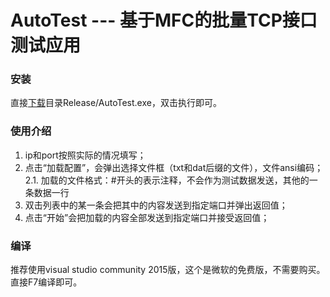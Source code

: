 AutoTest --- 基于MFC的批量TCP接口测试应用
======================================
### 安装
直接[下载](Release/AutoTest.exe)目录Release/AutoTest.exe，双击执行即可。

### 使用介绍
1. ip和port按照实际的情况填写；
2. 点击“加载配置”，会弹出选择文件框（txt和dat后缀的文件），文件ansi编码；
	2.1. 加载的文件格式：#开头的表示注释，不会作为测试数据发送，其他的一条数据一行
3. 双击列表中的某一条会把其中的内容发送到指定端口并弹出返回值；
4. 点击“开始”会把加载的内容全部发送到指定端口并接受返回值；

### 编译
推荐使用visual studio community 2015版，这个是微软的免费版，不需要购买。<br />
直接F7编译即可。
